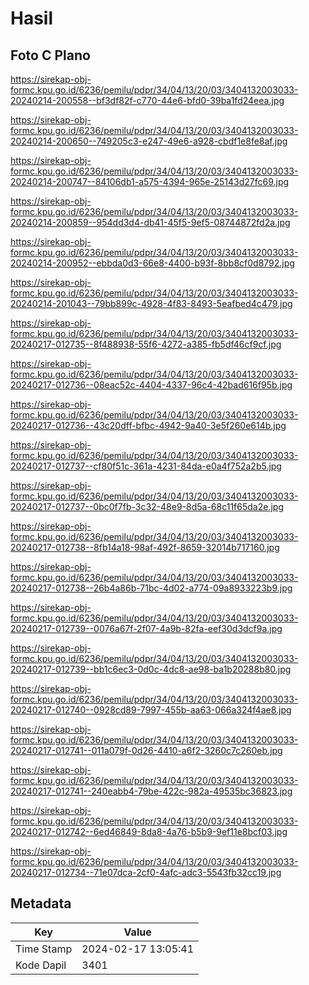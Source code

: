 # Hasil

## Foto C Plano

https://sirekap-obj-formc.kpu.go.id/6236/pemilu/pdpr/34/04/13/20/03/3404132003033-20240214-200558--bf3df82f-c770-44e6-bfd0-39ba1fd24eea.jpg

https://sirekap-obj-formc.kpu.go.id/6236/pemilu/pdpr/34/04/13/20/03/3404132003033-20240214-200650--749205c3-e247-49e6-a928-cbdf1e8fe8af.jpg

https://sirekap-obj-formc.kpu.go.id/6236/pemilu/pdpr/34/04/13/20/03/3404132003033-20240214-200747--84106db1-a575-4394-965e-25143d27fc69.jpg

https://sirekap-obj-formc.kpu.go.id/6236/pemilu/pdpr/34/04/13/20/03/3404132003033-20240214-200859--954dd3d4-db41-45f5-9ef5-08744872fd2a.jpg

https://sirekap-obj-formc.kpu.go.id/6236/pemilu/pdpr/34/04/13/20/03/3404132003033-20240214-200952--ebbda0d3-66e8-4400-b93f-8bb8cf0d8792.jpg

https://sirekap-obj-formc.kpu.go.id/6236/pemilu/pdpr/34/04/13/20/03/3404132003033-20240214-201043--79bb899c-4928-4f83-8493-5eafbed4c479.jpg

https://sirekap-obj-formc.kpu.go.id/6236/pemilu/pdpr/34/04/13/20/03/3404132003033-20240217-012735--8f488938-55f6-4272-a385-fb5df46cf9cf.jpg

https://sirekap-obj-formc.kpu.go.id/6236/pemilu/pdpr/34/04/13/20/03/3404132003033-20240217-012736--08eac52c-4404-4337-96c4-42bad616f95b.jpg

https://sirekap-obj-formc.kpu.go.id/6236/pemilu/pdpr/34/04/13/20/03/3404132003033-20240217-012736--43c20dff-bfbc-4942-9a40-3e5f260e614b.jpg

https://sirekap-obj-formc.kpu.go.id/6236/pemilu/pdpr/34/04/13/20/03/3404132003033-20240217-012737--cf80f51c-361a-4231-84da-e0a4f752a2b5.jpg

https://sirekap-obj-formc.kpu.go.id/6236/pemilu/pdpr/34/04/13/20/03/3404132003033-20240217-012737--0bc0f7fb-3c32-48e9-8d5a-68c11f65da2e.jpg

https://sirekap-obj-formc.kpu.go.id/6236/pemilu/pdpr/34/04/13/20/03/3404132003033-20240217-012738--8fb14a18-98af-492f-8659-32014b717160.jpg

https://sirekap-obj-formc.kpu.go.id/6236/pemilu/pdpr/34/04/13/20/03/3404132003033-20240217-012738--26b4a86b-71bc-4d02-a774-09a8933223b9.jpg

https://sirekap-obj-formc.kpu.go.id/6236/pemilu/pdpr/34/04/13/20/03/3404132003033-20240217-012739--0076a67f-2f07-4a9b-82fa-eef30d3dcf9a.jpg

https://sirekap-obj-formc.kpu.go.id/6236/pemilu/pdpr/34/04/13/20/03/3404132003033-20240217-012739--bb1c6ec3-0d0c-4dc8-ae98-ba1b20288b80.jpg

https://sirekap-obj-formc.kpu.go.id/6236/pemilu/pdpr/34/04/13/20/03/3404132003033-20240217-012740--0928cd89-7997-455b-aa63-066a324f4ae8.jpg

https://sirekap-obj-formc.kpu.go.id/6236/pemilu/pdpr/34/04/13/20/03/3404132003033-20240217-012741--011a079f-0d26-4410-a6f2-3260c7c260eb.jpg

https://sirekap-obj-formc.kpu.go.id/6236/pemilu/pdpr/34/04/13/20/03/3404132003033-20240217-012741--240eabb4-79be-422c-982a-49535bc36823.jpg

https://sirekap-obj-formc.kpu.go.id/6236/pemilu/pdpr/34/04/13/20/03/3404132003033-20240217-012742--6ed46849-8da8-4a76-b5b9-9ef11e8bcf03.jpg

https://sirekap-obj-formc.kpu.go.id/6236/pemilu/pdpr/34/04/13/20/03/3404132003033-20240217-012734--71e07dca-2cf0-4afc-adc3-5543fb32cc19.jpg


## Metadata

| Key        | Value               |
| ---------- | ------------------- |
| Time Stamp | 2024-02-17 13:05:41 |
| Kode Dapil | 3401                |




